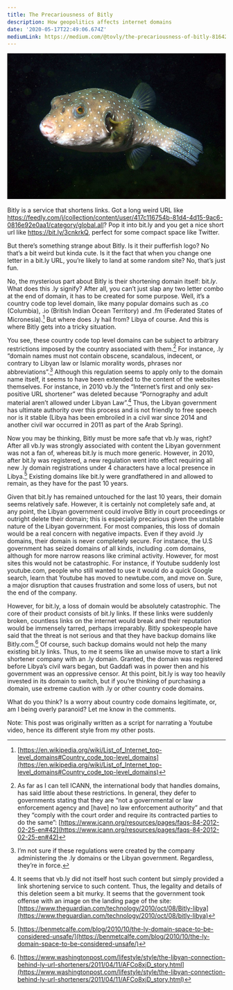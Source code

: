 ```yaml
---
title: The Precariousness of Bitly
description: How geopolitics affects internet domains
date: '2020-05-17T22:49:06.674Z'
mediumLink: https://medium.com/@tovly/the-precariousness-of-bitly-81642cd50093?source=friends_link&sk=cf672dde3921393832b7e054ebda1a5d
---
```


![White-spotted puffer (a pufferfish is the mascot of Bitly). This image is by [Bricktop](https://commons.wikimedia.org/wiki/User:Bricktop "User:Bricktop") and [Togabi](https://commons.wikimedia.org/w/index.php?title=User:Togabi&action=edit&redlink=1 "User:Togabi (page does not exist)") and licensed under the [Creative Commons](https://en.wikipedia.org/wiki/en:Creative_Commons "w:en:Creative Commons") [Attribution 2.0 Generic](https://creativecommons.org/licenses/by/2.0/deed.en) license.](pufferfish.jpg)

Bitly is a service that shortens links. Got a long weird URL like https://feedly.com/j/collection/content/user/417c116754b-81d4-4d15-9ac6-0816e92e0aa1/category/global.all? Pop it into bit.ly and you get a nice short url like https://bit.ly/3cnkrkQ, perfect for some compact space like Twitter.

But there’s something strange about Bitly. Is it their pufferfish logo? No that’s a bit weird but kinda cute. Is it the fact that when you change one letter in a bit.ly URL, you’re likely to land at some random site? No, that’s just fun.

No, the mysterious part about Bitly is their shortening domain itself: bit._ly_. What does this .ly signify? After all, you can’t just slap any two letter combo at the end of domain, it has to be created for some purpose. Well, it’s a country code top level domain, like many popular domains such as .co (Columbia), .io (British Indian Ocean Territory) and .fm (Federated States of Micronesia).[^1] But where does .ly hail from? Libya of course. And this is where Bitly gets into a tricky situation.

You see, these country code top level domains can be subject to arbitrary restrictions imposed by the country associated with them.[^2] For instance, .ly “domain names must not contain obscene, scandalous, indecent, or contrary to Libyan law or Islamic morality words, phrases nor abbreviations”.[^3] Although this regulation seems to apply only to the domain name itself, it seems to have been extended to the content of the websites themselves. For instance, in 2010 vb.ly the “Internet’s first and only sex-positive URL shortener” was deleted because “Pornography and adult material aren’t allowed under Libyan Law”.[^4] Thus, the Libyan government has ultimate authority over this process and is not friendly to free speech nor is it stable (Libya has been embroiled in a civil war since 2014 and another civil war occurred in 2011 as part of the Arab Spring).

Now you may be thinking, Bitly must be more safe that vb.ly was, right? After all vb.ly was strongly associated with content the Libyan government was not a fan of, whereas bit.ly is much more generic. However, in 2010, after bit.ly was registered, a new regulation went into effect requiring all new .ly domain registrations under 4 characters have a local presence in Libya.[^5] Existing domains like bit.ly were grandfathered in and allowed to remain, as they have for the past 10 years.

Given that bit.ly has remained untouched for the last 10 years, their domain seems relatively safe. However, it is certainly not completely safe and, at any point, the Libyan government could involve Bitly in court proceedings or outright delete their domain; this is especially precarious given the unstable nature of the Libyan government. For most companies, this loss of domain would be a real concern with negative impacts. Even if they avoid .ly domains, their domain is never completely secure. For instance, the U.S government has seized domains of all kinds, including .com domains, although for more narrow reasons like criminal activity. However, for most sites this would not be catastrophic. For instance, if Youtube suddenly lost youtube.com, people who still wanted to use it would do a quick Google search, learn that Youtube has moved to newtube.com, and move on. Sure, a major disruption that causes frustration and some loss of users, but not the end of the company.

However, for bit.ly, a loss of domain would be absolutely catastrophic. The core of their product consists of bit.ly links. If these links were suddenly broken, countless links on the internet would break and their reputation would be immensely tarred, perhaps irreparably. Bitly spokespeople have said that the threat is not serious and that they have backup domains like Bitly.com.[^6] Of course, such backup domains would not help the many existing bit.ly links. Thus, to me it seems like an unwise move to start a link shortener company with an .ly domain. Granted, the domain was registered before Libya’s civil wars began, but Gaddafi was in power then and his government was an oppressive censor. At this point, bit.ly is way too heavily invested in its domain to switch, but if you’re thinking of purchasing a domain, use extreme caution with .ly or other country code domains.

What do you think? Is a worry about country code domains legitimate, or, am I being overly paranoid? Let me know in the comments.

Note: This post was originally written as a script for narrating a Youtube video, hence its different style from my other posts.

[^1]: [https://en.wikipedia.org/wiki/List_of_Internet_top-level_domains#Country_code_top-level_domains](https://en.wikipedia.org/wiki/List_of_Internet_top-level_domains#Country_code_top-level_domains)
[^2]: As far as I can tell ICANN, the international body that handles domains, has said little about these restrictions. In general, they defer to governments stating that they are “not a governmental or law enforcement agency and \[have\] no law enforcement authority” and that they “comply with the court order and require its contracted parties to do the same”: [https://www.icann.org/resources/pages/faqs-84-2012-02-25-en#42](https://www.icann.org/resources/pages/faqs-84-2012-02-25-en#42)
[^3]: I’m not sure if these regulations were created by the company administering the .ly domains or the Libyan government. Regardless, they’re in force.
[^4]: It seems that vb.ly did not itself host such content but simply provided a link shortening service to such content. Thus, the legality and details of this deletion seem a bit murky. It seems that the government took offense with an image on the landing page of the site: [https://www.theguardian.com/technology/2010/oct/08/Bitly-libya](https://www.theguardian.com/technology/2010/oct/08/bitly-libya)
[^5]: [https://benmetcalfe.com/blog/2010/10/the-ly-domain-space-to-be-considered-unsafe/](https://benmetcalfe.com/blog/2010/10/the-ly-domain-space-to-be-considered-unsafe/)
[^6]: [https://www.washingtonpost.com/lifestyle/style/the-libyan-connection-behind-ly-url-shorteners/2011/04/11/AFCo8xjD_story.html](https://www.washingtonpost.com/lifestyle/style/the-libyan-connection-behind-ly-url-shorteners/2011/04/11/AFCo8xjD_story.html)
